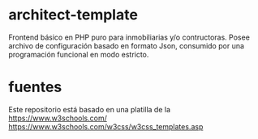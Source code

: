 # architect-template
Frontend básico en PHP puro para inmobiliarias y/o contructoras. Posee archivo de configuración basado en formato Json, consumido por una programación funcional en modo estricto.


# fuentes
Este repositorio está basado en una platilla de la https://www.w3schools.com/
<a href="https://www.w3schools.com/w3css/w3css_templates.asp" target="_blanck">https://www.w3schools.com/w3css/w3css_templates.asp</a>
